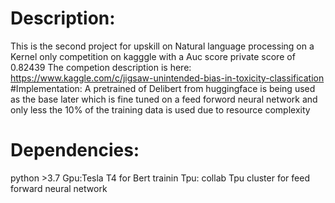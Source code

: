 # Description:
This is the second project for upskill on Natural language processing on a Kernel only competition on kagggle with a Auc score private score of 0.82439
The competion description is here:
https://www.kaggle.com/c/jigsaw-unintended-bias-in-toxicity-classification
#Implementation:
A pretrained of Delibert from huggingface is being used as the base later which is fine tuned on a feed forword neural network and only less the 10% of the training data is used due to resource complexity
# Dependencies:
python >3.7
Gpu:Tesla T4 for Bert trainin
Tpu: collab Tpu cluster for feed forward neural network
